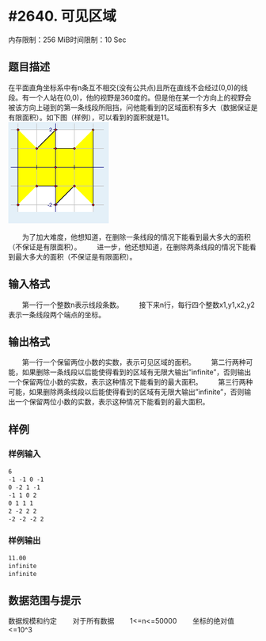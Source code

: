 # #2640. 可见区域

内存限制：256 MiB时间限制：10 Sec

## 题目描述

在平面直角坐标系中有n条互不相交(没有公共点)且所在直线不会经过(0,0)的线段。有一个人站在(0,0)，他的视野是360度的。但是他在某一个方向上的视野会被该方向上碰到的第一条线段所阻挡，问他能看到的区域面积有多大（数据保证是有限面积）。如下图（样例），可以看到的面积就是11。
![](upload/201203/ff(1).jpg)

　　为了加大难度，他想知道，在删除一条线段的情况下能看到最大多大的面积（不保证是有限面积）。
　　进一步，他还想知道，在删除两条线段的情况下能看到最大多大的面积（不保证是有限面积）。

## 输入格式

　　第一行一个整数n表示线段条数。
　　接下来n行，每行四个整数x1,y1,x2,y2表示一条线段两个端点的坐标。

## 输出格式

　　第一行一个保留两位小数的实数，表示可见区域的面积。
　　第二行两种可能，如果删除一条线段以后能使得看到的区域有无限大输出&rdquo;infinite&rdquo;，否则输出一个保留两位小数的实数，表示这种情况下能看到的最大面积。
　　第三行两种可能，如果删除两条线段以后能使得看到的区域有无限大输出&rdquo;infinite&rdquo;，否则输出一个保留两位小数的实数，表示这种情况下能看到的最大面积。

## 样例

### 样例输入

    
    6
    -1 -1 0 -1
    0 -2 1 -1
    -1 1 0 2
    0 1 1 1
    2 -2 2 2
    -2 -2 -2 2
    
    
    

### 样例输出

    
    11.00
    infinite
    infinite
    
    
    

## 数据范围与提示

数据规模和约定
　　对于所有数据
　　1<=n<=50000
　　坐标的绝对值<=10^3

